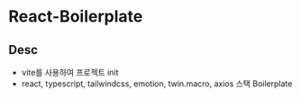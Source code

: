# React-Boilerplate

## Desc

- vite를 사용하여 프로젝트 init
- react, typescript, tailwindcss, emotion, twin.macro, axios 스택 Boilerplate
